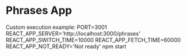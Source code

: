 # Phrases App

Custom  execution example:
PORT=3001 REACT_APP_SERVER='http://localhost:3000/phrases' REACT_APP_SWITCH_TIME=10000 REACT_APP_FETCH_TIME=60000 REACT_APP_NOT_READY='Not ready' npm start
